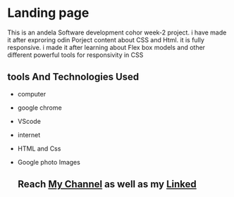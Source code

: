 # Landing page 

This is an andela Software development cohor week-2 project. i have made it after exproring odin Porject content about CSS and Html. it is fully responsive.
i made it after learning about Flex box models and other different powerful tools for responsivity in CSS

## tools And Technologies Used 
- computer
- google chrome
- VScode
- internet
- HTML and Css
- Google photo Images

  ## Reach  [My Channel](https://www.youtube.com/watch?v=bLW1-O7MZjQ) as well as my [Linked](https://www.linkedin.com/feed/)
